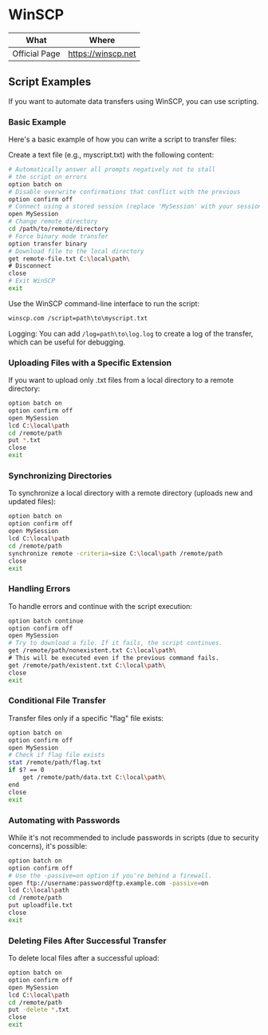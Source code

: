 # WinSCP

| What          | Where                |
|---------------|----------------------|
| Official Page | <https://winscp.net> |

## Script Examples

If you want to automate data transfers using WinSCP, you can use scripting.

### Basic Example

Here's a basic example of how you can write a script to transfer files:

Create a text file (e.g., myscript.txt) with the following content:

```bash
# Automatically answer all prompts negatively not to stall
# the script on errors
option batch on
# Disable overwrite confirmations that conflict with the previous
option confirm off
# Connect using a stored session (replace 'MySession' with your session name)
open MySession
# Change remote directory
cd /path/to/remote/directory
# Force binary mode transfer
option transfer binary
# Download file to the local directory
get remote-file.txt C:\local\path\
# Disconnect
close
# Exit WinSCP
exit
```

Use the WinSCP command-line interface to run the script:

```bash
winscp.com /script=path\to\myscript.txt
```

Logging:
You can add ```/log=path\to\log.log``` to create a log of the transfer, which can be useful for debugging.

### Uploading Files with a Specific Extension

If you want to upload only .txt files from a local directory to a remote directory:

```bash
option batch on
option confirm off
open MySession
lcd C:\local\path
cd /remote/path
put *.txt
close
exit
```

### Synchronizing Directories

To synchronize a local directory with a remote directory (uploads new and updated files):

```bash
option batch on
option confirm off
open MySession
lcd C:\local\path
cd /remote/path
synchronize remote -criteria=size C:\local\path /remote/path
close
exit
```

### Handling Errors

To handle errors and continue with the script execution:

```bash
option batch continue
option confirm off
open MySession
# Try to download a file. If it fails, the script continues.
get /remote/path/nonexistent.txt C:\local\path\
# This will be executed even if the previous command fails.
get /remote/path/existent.txt C:\local\path\
close
exit
```

### Conditional File Transfer

Transfer files only if a specific "flag" file exists:

```bash
option batch on
option confirm off
open MySession
# Check if flag file exists
stat /remote/path/flag.txt
if $? == 0
    get /remote/path/data.txt C:\local\path\
end
close
exit
```

### Automating with Passwords

While it's not recommended to include passwords in scripts (due to security concerns), it's possible:

```bash
option batch on
option confirm off
# Use the -passive=on option if you're behind a firewall.
open ftp://username:password@ftp.example.com -passive=on
lcd C:\local\path
cd /remote/path
put uploadfile.txt
close
exit
```

### Deleting Files After Successful Transfer

To delete local files after a successful upload:

```bash
option batch on
option confirm off
open MySession
lcd C:\local\path
cd /remote/path
put -delete *.txt
close
exit
```
